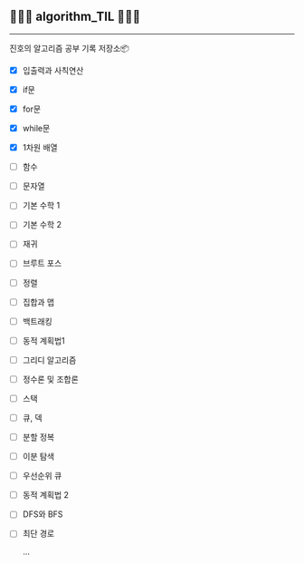 ## 👨🏻‍💻 algorithm_TIL 👨🏻‍💻

---

진호의 알고리즘 공부 기록 저장소📦

- [x] 입출력과 사칙연산
- [x] if문
- [x] for문
- [x] while문
- [x] 1차원 배열
- [ ] 함수
- [ ] 문자열
- [ ] 기본 수학 1
- [ ] 기본 수학 2
- [ ] 재귀
- [ ] 브루트 포스
- [ ] 정렬
- [ ] 집합과 맵
- [ ] 백트래킹
- [ ] 동적 계획법1
- [ ] 그리디 알고리즘
- [ ] 정수론 및 조합론
- [ ] 스택
- [ ] 큐, 덱
- [ ] 분할 정복
- [ ] 이분 탐색
- [ ] 우선순위 큐
- [ ] 동적 계획법 2
- [ ] DFS와 BFS
- [ ] 최단 경로

  ...
